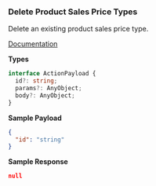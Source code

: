 ### Delete Product Sales Price Types

Delete an existing product sales price type.

[Documentation](https://developer.sage.com/accounting/reference/products-services/#tag/Products/operation/deleteProductsKey)

**Types**

```ts
interface ActionPayload {
  id?: string;
  params?: AnyObject;
  body?: AnyObject;
}
```

**Sample Payload**

```json
{
  "id": "string"
}
```

**Sample Response**

```json
null
```
